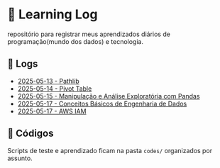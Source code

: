 # 📓 Learning Log

repositório para registrar meus aprendizados diários de programação(mundo dos dados) e tecnologia.

## 📅 Logs

- [2025-05-13 - Pathlib](/logs/2025-05-13.md)
- [2025-05-14 - Pivot Table](/logs/2025-05-14.md)
- [2025-05-15 - Manipulação e Análise Exploratória com Pandas](/logs/2025-05-15.md)
- [2025-05-17 - Conceitos Básicos de Engenharia de Dados](/logs/2025-05-17.md)
- [2025-05-17 - AWS IAM](/logs/2025-07-28.md)


## 📁 Códigos

Scripts de teste e aprendizado ficam na pasta `codes/` organizados por assunto.
